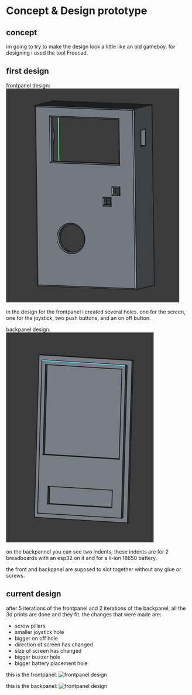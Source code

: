 # Concept & Design prototype

## concept
im going to try to make the design look a little like an old gameboy. for designing i used the tool Freecad. 

## first design

frontpanel design:
![frontpanel design](designfrontpicture.png)

in the design for the frontpanel i created several holes. one for the screen, one for the joystick, two push buttons, and an on off button. 

backpanel design:
![frontpanel design](designbackpicture.png)

on the backpannel you can see two indents, these indents are for 2 breadboards with an esp32 on it and for a li-ion 18650 battery. 

the front and backpanel are suposed to slot together without any glue or screws.

## current design
after 5 iterations of the frontpanel and 2 iterations of the backpanel, all the 3d prints are done and they fit.
the changes that were made are:
- screw pillars
- smaller joystick hole
- bigger on off hole
- direction of screen has changed
- size of screen has changed
- bigger buzzer hole
- bigger battery placement hole

this is the frontpanel:
![frontpanel design](https://teemiixuujuu34-fa53a7.dev.hihva.nl/assets/frontpanel_v5.png)

this is the backpanel: 
![frontpanel design](https://teemiixuujuu34-fa53a7.dev.hihva.nl/assets/backpanel_v2.png)